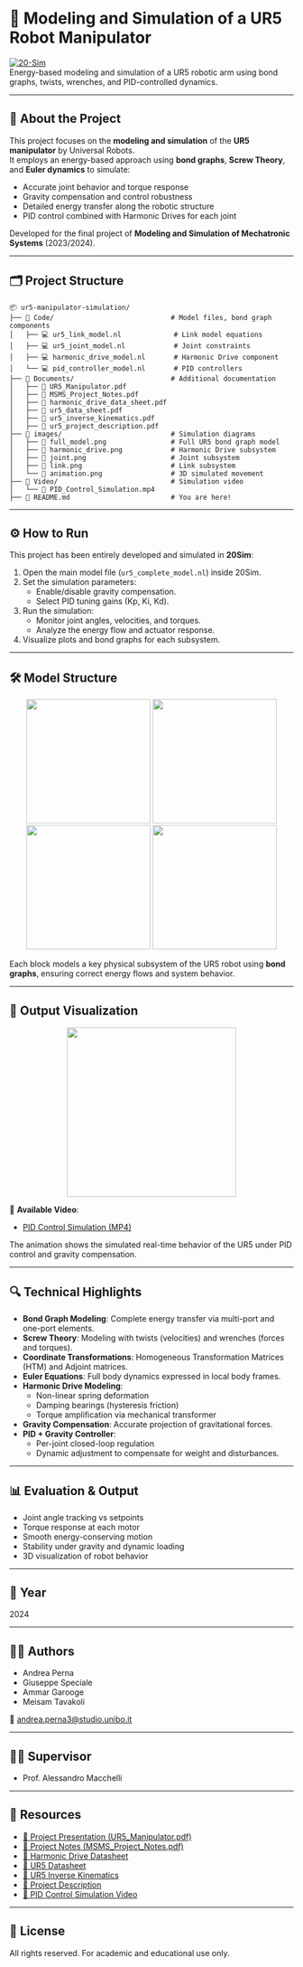 # 🦾 Modeling and Simulation of a UR5 Robot Manipulator

[![20-Sim](https://img.shields.io/badge/Software-20Sim-blue)](https://www.20sim.com/)  
Energy-based modeling and simulation of a UR5 robotic arm using bond graphs, twists, wrenches, and PID-controlled dynamics.

---

## 🧠 About the Project

This project focuses on the **modeling and simulation** of the **UR5 manipulator** by Universal Robots.  
It employs an energy-based approach using **bond graphs**, **Screw Theory**, and **Euler dynamics** to simulate:

- Accurate joint behavior and torque response
- Gravity compensation and control robustness
- Detailed energy transfer along the robotic structure
- PID control combined with Harmonic Drives for each joint

Developed for the final project of **Modeling and Simulation of Mechatronic Systems** (2023/2024).

---

## 🗂 Project Structure

```
📦 ur5-manipulator-simulation/
├── 📁 Code/                             # Model files, bond graph components
│   ├── 💻 ur5_link_model.nl             # Link model equations
│   ├── 💻 ur5_joint_model.nl            # Joint constraints
│   ├── 💻 harmonic_drive_model.nl       # Harmonic Drive component
│   └── 💻 pid_controller_model.nl       # PID controllers
├── 📁 Documents/                        # Additional documentation
│   ├── 📘 UR5_Manipulator.pdf
│   ├── 📘 MSMS_Project_Notes.pdf
│   ├── 📘 harmonic_drive_data_sheet.pdf
│   ├── 📘 ur5_data_sheet.pdf
│   ├── 📘 ur5_inverse_kinematics.pdf
│   ├── 📘 ur5_project_description.pdf
├── 📁 images/                           # Simulation diagrams
│   ├── 📸 full_model.png                # Full UR5 bond graph model
│   ├── 📸 harmonic_drive.png            # Harmonic Drive subsystem
│   ├── 📸 joint.png                     # Joint subsystem
│   ├── 📸 link.png                      # Link subsystem
│   └── 📸 animation.png                 # 3D simulated movement
├── 📁 Video/                            # Simulation video
│   └── 🎥 PID_Control_Simulation.mp4
├── 📄 README.md                         # You are here!
```

---

## ⚙️ How to Run

This project has been entirely developed and simulated in **20Sim**:

1. Open the main model file (`ur5_complete_model.nl`) inside 20Sim.
2. Set the simulation parameters:
   - Enable/disable gravity compensation.
   - Select PID tuning gains (Kp, Ki, Kd).
3. Run the simulation:
   - Monitor joint angles, velocities, and torques.
   - Analyze the energy flow and actuator response.
4. Visualize plots and bond graphs for each subsystem.

---

## 🛠️ Model Structure

<p align="center">
  <img src="./images/full_model.png" height="220"/>
  <img src="./images/harmonic_drive.png" height="220"/>
  <img src="./images/joint.png" height="220"/>
  <img src="./images/link.png" height="220"/>
</p>

Each block models a key physical subsystem of the UR5 robot using **bond graphs**, ensuring correct energy flows and system behavior.

---

## 🎥 Output Visualization

<p align="center">
  <img src="./images/animation.png" height="300"/>
</p>

🎥 **Available Video**:  
- [PID Control Simulation (MP4)](./Video/PID_Control_Simulation.mp4)

The animation shows the simulated real-time behavior of the UR5 under PID control and gravity compensation.

---

## 🔍 Technical Highlights

- **Bond Graph Modeling**: Complete energy transfer via multi-port and one-port elements.
- **Screw Theory**: Modeling with twists (velocities) and wrenches (forces and torques).
- **Coordinate Transformations**: Homogeneous Transformation Matrices (HTM) and Adjoint matrices.
- **Euler Equations**: Full body dynamics expressed in local body frames.
- **Harmonic Drive Modeling**:
  - Non-linear spring deformation
  - Damping bearings (hysteresis friction)
  - Torque amplification via mechanical transformer
- **Gravity Compensation**: Accurate projection of gravitational forces.
- **PID + Gravity Controller**:
  - Per-joint closed-loop regulation
  - Dynamic adjustment to compensate for weight and disturbances.

---

## 📊 Evaluation & Output

- Joint angle tracking vs setpoints
- Torque response at each motor
- Smooth energy-conserving motion
- Stability under gravity and dynamic loading
- 3D visualization of robot behavior

---

## 📅 Year

2024

---

## 👨‍🎓 Authors

- Andrea Perna  
- Giuseppe Speciale  
- Ammar Garooge  
- Meisam Tavakoli  

📧 andrea.perna3@studio.unibo.it

---

## 👩‍🏫 Supervisor

- Prof. Alessandro Macchelli

---

## 📎 Resources

- [📘 Project Presentation (UR5_Manipulator.pdf)](./Documents/UR5_Manipulator.pdf)
- [📘 Project Notes (MSMS_Project_Notes.pdf)](./Documents/MSMS_Project_Notes.pdf)
- [📘 Harmonic Drive Datasheet](./Documents/harmonic_drive_data_sheet.pdf)
- [📘 UR5 Datasheet](./Documents/ur5_data_sheet.pdf)
- [📘 UR5 Inverse Kinematics](./Documents/ur5_inverse_kinematics.pdf)
- [📘 Project Description](./Documents/ur5_project_description.pdf)
- [🎥 PID Control Simulation Video](./Video/PID_Control_Simulation.mp4)

---

## 📜 License

All rights reserved. For academic and educational use only.
